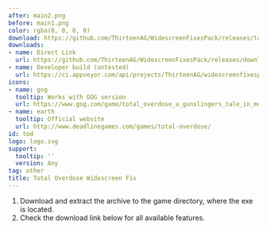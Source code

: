 ```yaml
---
after: main2.png
before: main1.png
color: rgba(0, 0, 0, 0)
download: https://github.com/ThirteenAG/WidescreenFixesPack/releases/tag/tod
downloads:
- name: Direct Link
  url: https://github.com/ThirteenAG/WidescreenFixesPack/releases/download/tod/TotalOverdose.WidescreenFix.zip
- name: Developer build (untested)
  url: https://ci.appveyor.com/api/projects/ThirteenAG/widescreenfixespack/artifacts/TotalOverdose.WidescreenFix.zip?branch=master
icons:
- name: gog
  tooltip: Works with GOG version
  url: https://www.gog.com/game/total_overdose_a_gunslingers_tale_in_mexico
- name: earth
  tooltip: Official website
  url: http://www.deadlinegames.com/games/total-overdose/
id: tod
logo: logo.svg
support:
  tooltip: ''
  version: Any
tag: other
title: Total Overdose Widescreen Fix
---
```


1. Download and extract the archive to the game directory, where the exe is located.
2. Check the download link below for all available features.
